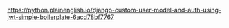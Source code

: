 https://python.plainenglish.io/django-custom-user-model-and-auth-using-jwt-simple-boilerplate-6acd78bf7767
